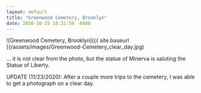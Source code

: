 ```yaml
---
layout: default
title: "Greenwood Cemetery, Brooklyn"
date: 2020-10-25 18:31:59 -0400
---
```


![Greenwood Cemetery, Brooklyn]({{ site.baseurl }}/assets/images/Greenwood-Cemetery_clear_day.jpg)

... it is not clear from the photo, but the statue of Minerva is saluting the Statue of Liberty.

UPDATE (11/23/2020): After a couple more trips to the cemetery, I was able to get a photograph on a clear day.